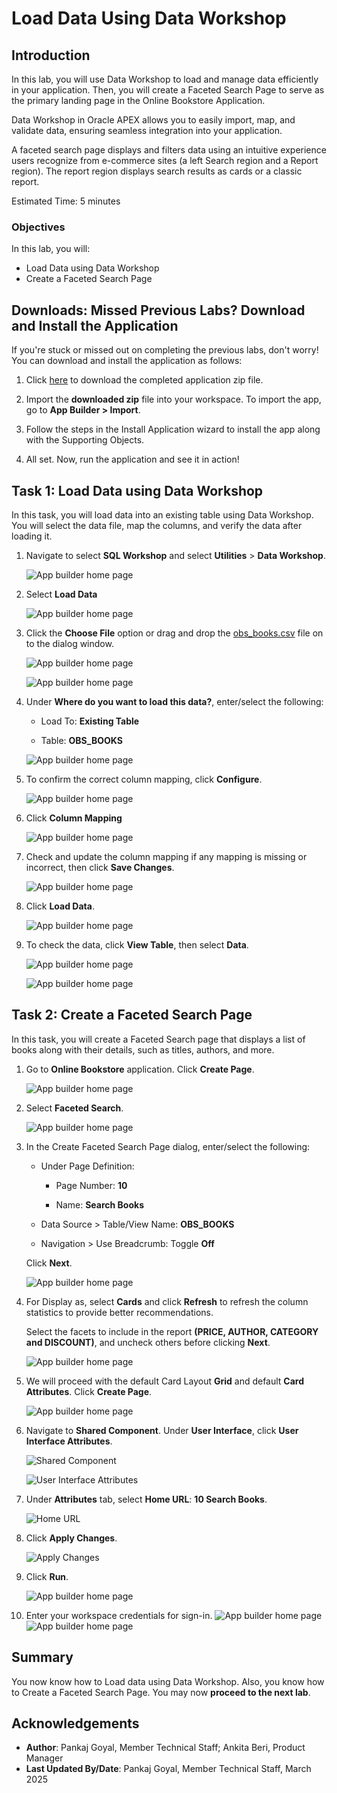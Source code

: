 # Load Data Using Data Workshop

## Introduction

In this lab, you will use Data Workshop to load and manage data efficiently in your application. Then, you will create a Faceted Search Page to serve as the primary landing page in the Online Bookstore Application.

Data Workshop in Oracle APEX allows you to easily import, map, and validate data, ensuring seamless integration into your application.

A faceted search page displays and filters data using an intuitive experience users recognize from e-commerce sites (a left Search region and a Report region). The report region displays search results as cards or a classic report.

Estimated Time: 5 minutes

### Objectives

In this lab, you will:

- Load Data using Data Workshop
- Create a Faceted Search Page

## Downloads: Missed Previous Labs? Download and Install the Application

If you're stuck or missed out on completing the previous labs, don't worry! You can download and install the application as follows:

1. Click [here](https://c4u04.objectstorage.us-ashburn-1.oci.customer-oci.com/p/EcTjWk2IuZPZeNnD_fYMcgUhdNDIDA6rt9gaFj_WZMiL7VvxPBNMY60837hu5hga/n/c4u04/b/livelabsfiles/o/apex%2Fobs-lab1.zip) to download the completed application zip file.

2. Import the **downloaded zip** file into your workspace. To import the app, go to **App Builder > Import**.

3. Follow the steps in the Install Application wizard to install the app along with the Supporting Objects.

4. All set. Now, run the application and see it in action!

## Task 1: Load Data using Data Workshop

In this task, you will load data into an existing table using Data Workshop. You will select the data file, map the columns, and verify the data after loading it.

1. Navigate to select **SQL Workshop** and select **Utilities** > **Data Workshop**.

    ![App builder home page](images/2-1-1.png " ")

2. Select **Load Data**

    ![App builder home page](images/2-1-2.png " ")

3. Click the **Choose File** option or drag and drop the [obs\_books.csv](files/obs_books.csv) file on to the dialog window.

    ![App builder home page](images/2-1-3.1.png " ")

    ![App builder home page](images/2-1-3.2.png " ")

4. Under **Where do you want to load this data?**, enter/select the following:

    - Load To: **Existing Table**

    - Table: **OBS\_BOOKS**

    ![App builder home page](images/2-1-4.png " ")

5. To confirm the correct column mapping, click **Configure**.

    ![App builder home page](images/2-1-5.png " ")

6. Click **Column Mapping**

    ![App builder home page](images/2-1-6.png " ")

7. Check and update the column mapping if any mapping is missing or incorrect, then click **Save Changes**.

    ![App builder home page](images/2-1-7.png " ")

8. Click **Load Data**.

    ![App builder home page](images/2-1-8.png " ")

9. To check the data, click **View Table**, then select **Data**.

    ![App builder home page](images/2-1-9.1.png " ")

    ![App builder home page](images/2-1-9.2.png " ")

## Task 2: Create a Faceted Search Page

In this task, you will create a Faceted Search page that displays a list of books along with their details, such as titles, authors, and more.

1. Go to **Online Bookstore** application. Click **Create Page**.

   ![App builder home page](images/fs-create.png " ")

2. Select **Faceted Search**.

   ![App builder home page](images/fs.png " ")

3. In the Create Faceted Search Page dialog, enter/select the following:

    - Under Page Definition:

        - Page Number: **10**

        - Name: **Search Books**

    - Data Source > Table/View Name: **OBS_BOOKS**

    - Navigation > Use Breadcrumb: Toggle **Off**

    Click **Next**.

   ![App builder home page](images/fs-next.png " ")

4. For Display as, select **Cards** and click **Refresh** to refresh the column statistics to provide better recommendations.

    Select the facets to include in the report **(PRICE, AUTHOR, CATEGORY and DISCOUNT)**, and uncheck others before clicking **Next**.

    ![App builder home page](images/fs-cards.png " ")

5. We will proceed with the default Card Layout **Grid** and default **Card Attributes**. Click **Create Page**.

    ![App builder home page](images/fs-create-page.png " ")

6. Navigate to **Shared Component**. Under **User Interface**, click **User Interface Attributes**.

    ![Shared Component](images/nav-sc.png " ")

    ![User Interface Attributes](images/select-user-interface.png " ")

7. Under **Attributes** tab, select **Home URL**: **10 Search Books**.

    ![Home URL](images/select-home-url.png " ")

8. Click **Apply Changes**.

    ![Apply Changes](images/apply-changes.png " ")

9. Click **Run**.

    ![App builder home page](images/click-run.png " ")

10. Enter your workspace credentials for sign-in.
    ![App builder home page](images/sign-in.png " ")
    ![App builder home page](images/fs-view.png " ")

## Summary

You now know how to Load data using Data Workshop. Also, you know how to Create a Faceted Search Page. You may now **proceed to the next lab**.

## Acknowledgements

- **Author**: Pankaj Goyal, Member Technical Staff; Ankita Beri, Product Manager
- **Last Updated By/Date**: Pankaj Goyal, Member Technical Staff, March 2025
